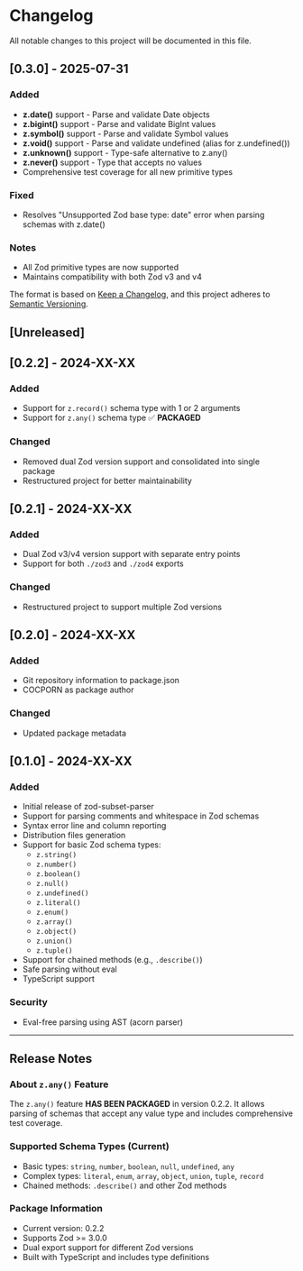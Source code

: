 # Changelog

All notable changes to this project will be documented in this file.

## [0.3.0] - 2025-07-31

### Added
- **z.date()** support - Parse and validate Date objects
- **z.bigint()** support - Parse and validate BigInt values
- **z.symbol()** support - Parse and validate Symbol values
- **z.void()** support - Parse and validate undefined (alias for z.undefined())
- **z.unknown()** support - Type-safe alternative to z.any()
- **z.never()** support - Type that accepts no values
- Comprehensive test coverage for all new primitive types

### Fixed
- Resolves "Unsupported Zod base type: date" error when parsing schemas with z.date()

### Notes
- All Zod primitive types are now supported
- Maintains compatibility with both Zod v3 and v4

The format is based on [Keep a Changelog](https://keepachangelog.com/en/1.0.0/),
and this project adheres to [Semantic Versioning](https://semver.org/spec/v2.0.0.html).

## [Unreleased]

## [0.2.2] - 2024-XX-XX

### Added
- Support for `z.record()` schema type with 1 or 2 arguments
- Support for `z.any()` schema type ✅ **PACKAGED**

### Changed
- Removed dual Zod version support and consolidated into single package
- Restructured project for better maintainability

## [0.2.1] - 2024-XX-XX

### Added
- Dual Zod v3/v4 version support with separate entry points
- Support for both `./zod3` and `./zod4` exports

### Changed
- Restructured project to support multiple Zod versions

## [0.2.0] - 2024-XX-XX

### Added
- Git repository information to package.json
- COCPORN as package author

### Changed
- Updated package metadata

## [0.1.0] - 2024-XX-XX

### Added
- Initial release of zod-subset-parser
- Support for parsing comments and whitespace in Zod schemas
- Syntax error line and column reporting
- Distribution files generation
- Support for basic Zod schema types:
  - `z.string()`
  - `z.number()`
  - `z.boolean()`
  - `z.null()`
  - `z.undefined()`
  - `z.literal()`
  - `z.enum()`
  - `z.array()`
  - `z.object()`
  - `z.union()`
  - `z.tuple()`
- Support for chained methods (e.g., `.describe()`)
- Safe parsing without eval
- TypeScript support

### Security
- Eval-free parsing using AST (acorn parser)

---

## Release Notes

### About `z.any()` Feature
The `z.any()` feature **HAS BEEN PACKAGED** in version 0.2.2. It allows parsing of schemas that accept any value type and includes comprehensive test coverage.

### Supported Schema Types (Current)
- Basic types: `string`, `number`, `boolean`, `null`, `undefined`, `any`
- Complex types: `literal`, `enum`, `array`, `object`, `union`, `tuple`, `record`
- Chained methods: `.describe()` and other Zod methods

### Package Information
- Current version: 0.2.2
- Supports Zod >= 3.0.0
- Dual export support for different Zod versions
- Built with TypeScript and includes type definitions

